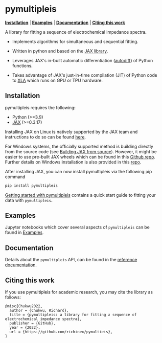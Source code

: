 
# pymultipleis

[**Installation**](#installation)
| [**Examples**](https://github.com/richinex/pymultipleis/tree/main/docs/source/examples)
| [**Documentation**](https://pymultipleis.readthedocs.io/en/latest/index.html)
| [**Citing this work**](#citation)


A library for fitting a sequence of electrochemical impedance spectra.

- Implements algorithms for simultaneous and sequential fitting.

- Written in python and based on the [JAX library](https://github.com/google/jax).

- Leverages JAX's in-built automatic differentiation ([autodiff](https://jax.readthedocs.io/en/latest/notebooks/autodiff_cookbook.html)) of Python functions.

- Takes advantage of JAX's just-in-time compilation (JIT) of Python code to [XLA](https://www.tensorflow.org/xla) which runs on GPU or TPU hardware.


## Installation<a id="installation"></a>

pymultipleis requires the following:

-   Python (>=3.9)
-   [JAX](https://jax.readthedocs.io/en/latest/) (>=0.3.17)

Installing JAX on Linux is natively supported by the JAX team and instructions to do so can be found [here](https://github.com/google/jax#installation).

For Windows systems, the officially supported method is building directly from the source code (see [Building JAX from source](https://jax.readthedocs.io/en/latest/developer.html#building-from-source)).
However, it might be easier to use pre-built JAX wheels which can be found in this [Github repo](https://github.com/cloudhan/jax-windows-builder). Further details
on Windows installation is also provided in this [repo](https://github.com/Dipolar-Quantum-Gases/jaxfit/blob/main/README.md).


After installing JAX, you can now install pymultipleis via the following pip command

```bash
pip install pymultipleis
```

[Getting started with pymultipleis](https://pymultipleis.readthedocs.io/en/latest/quick-start-guide.html#) contains a quick start guide to
fitting your data with ``pymultipleis``.


## Examples

Jupyter notebooks which cover several aspects of ``pymultipleis`` can be found in [Examples](https://github.com/richinex/pymultipleis/tree/main/docs/source/examples).

## Documentation

Details about the ``pymultipleis`` API, can be found in the [reference documentation](https://pymultipleis.readthedocs.io/en/latest/index.html).


## Citing this work<a id="citation"></a>

If you use pymultipleis for academic research, you may cite the library as follows:

```
@misc{Chukwu2022,
  author = {Chukwu, Richard},
  title = {pymultipleis: a library for fitting a sequence of electrochemical impedance spectra},
  publisher = {GitHub},
  year = {2022},
  url = {https://github.com/richinex/pymultieis},
}
```